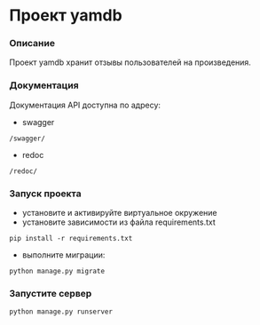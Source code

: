 # Проект yamdb
### Описание
Проект yamdb хранит отзывы пользователей на произведения.

### Документация
Документация API доступна по адресу:

- swagger
```
/swagger/
```
- redoc
```
/redoc/
```

### Запуск проекта
- установите и активируйте виртуальное окружение
- установите зависимости из файла requirements.txt
```
pip install -r requirements.txt
``` 
- выполните миграции:
```
python manage.py migrate
```

### Запустите сервер
```
python manage.py runserver
```
